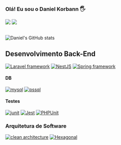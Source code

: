 ### Olá! Eu sou o Daniel Korbann 🖐️

<div>
 <a href="https://www.linkedin.com/in/daniel-lima-973a45227/"><img src="https://img.shields.io/badge/LinkedIn-0077B5?style=for-the-badge&logo=linkedin&logoColor=white"/></a>
 <a href="mailto:daniel99korban@gmail.com"><img src="https://img.shields.io/badge/Gmail-D14836?style=for-the-badge&logo=gmail&logoColor=white"/></a>
</div>

##
 ![Daniel's GitHub stats](https://github-readme-stats.vercel.app/api?username=daniel99korban&show_icons=true&count_private=true&theme=radical)
 
## Desenvolvimento Back-End

 [![Laravel framework](https://img.shields.io/badge/Laravel-0F202D?style=for-the-badge&logo=laravel&logoColor=white)](https://github.com/daniel99korban)
 [![NestJS](https://img.shields.io/badge/NestJs-FF060E?style=for-the-badge&logo=nestjs&logoColor=white)](https://github.com/daniel99korban)
 [![Spring framework](https://img.shields.io/badge/Spring-6BB13D?style=for-the-badge&logo=spring&logoColor=white)](https://github.com/daniel99korban)
 
 #### DB
 
 [![mysql](https://img.shields.io/badge/MySQL-00000F?style=for-the-badge&logo=mysql&logoColor=white)](https://github.com/daniel99korban)
 [![pssql](https://img.shields.io/badge/PostgreSQL-00000F?style=for-the-badge&logo=postgresql&logoColor=white)](https://github.com/daniel99korban)

 #### Testes
 
 [![junit](https://img.shields.io/badge/Junit-6BB13D?style=for-the-badge&logo=junit&logoColor=white)](https://github.com/daniel99korban)
 [![Jest](https://img.shields.io/badge/Jest-FC68BE?style=for-the-badge&logo=jest&logoColor=white)](https://github.com/daniel99korban)
 [![PHPUnit](https://img.shields.io/badge/PhpUnit-6B66D5?style=for-the-badge&logo=phpunit&logoColor=white)](https://github.com/daniel99korban)
 
 ### Arquitetura de Software
 
 [![clean architecture](https://img.shields.io/badge/Clean_Architecture-0F202D?style=for-the-badge&logo=cleanarchitecture&logoColor=white)](https://github.com/daniel99korban)
 [![Hexagonal](https://img.shields.io/badge/Hexagonal-0F202D?style=for-the-badge&logo=hexagonal&logoColor=white)](https://github.com/daniel99korban)
